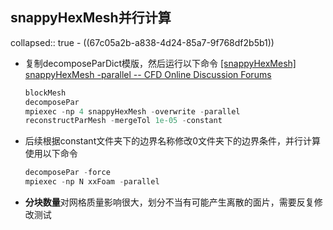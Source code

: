 ## snappyHexMesh并行计算
collapsed:: true
	- ((67c05a2b-a838-4d24-85a7-9f768df2b5b1))
- 复制decomposeParDict模版，然后运行以下命令 [[snappyHexMesh] snappyHexMesh -parallel -- CFD Online Discussion Forums](https://www.cfd-online.com/Forums/openfoam-meshing/250050-snappyhexmesh-parallel.html)
  
  ``` c++
  blockMesh
  decomposePar
  mpiexec -np 4 snappyHexMesh -overwrite -parallel
  reconstructParMesh -mergeTol 1e-05 -constant
  ```
- 后续根据constant文件夹下的边界名称修改0文件夹下的边界条件，并行计算使用以下命令
  
  ``` c++
  decomposePar -force
  mpiexec -np N xxFoam -parallel
  ```
- **分块数量**对网格质量影响很大，划分不当有可能产生离散的面片，需要反复修改测试